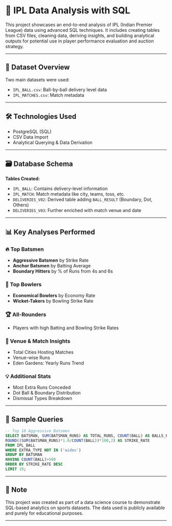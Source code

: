 
# 🏏 IPL Data Analysis with SQL

This project showcases an end-to-end analysis of IPL (Indian Premier League) data using advanced SQL techniques. It includes creating tables from CSV files, cleaning data, deriving insights, and building analytical outputs for potential use in player performance evaluation and auction strategy.

---

## 📁 Dataset Overview

Two main datasets were used:

- `IPL_BALL.csv`: Ball-by-ball delivery level data
- `IPL_MATCHES.csv`: Match metadata

---

## 🛠️ Technologies Used

- PostgreSQL (SQL)
- CSV Data Import
- Analytical Querying & Data Derivation

---

## 🗃️ Database Schema

**Tables Created:**

- `IPL_BALL`: Contains delivery-level information
- `IPL_MATCH`: Match metadata like city, teams, toss, etc.
- `DELIVERIES_V02`: Derived table adding `BALL_RESULT` (Boundary, Dot, Others)
- `DELIVERIES_V03`: Further enriched with match venue and date

---

## 📊 Key Analyses Performed

### 🔥 Top Batsmen
- **Aggressive Batsmen** by Strike Rate
- **Anchor Batsmen** by Batting Average
- **Boundary Hitters** by % of Runs from 4s and 6s

### 🎯 Top Bowlers
- **Economical Bowlers** by Economy Rate
- **Wicket-Takers** by Bowling Strike Rate

### 🏆 All-Rounders
- Players with high Batting and Bowling Strike Rates

### 📍 Venue & Match Insights
- Total Cities Hosting Matches
- Venue-wise Runs
- Eden Gardens: Yearly Runs Trend

### 💡 Additional Stats
- Most Extra Runs Conceded
- Dot Ball & Boundary Distribution
- Dismissal Types Breakdown

---

## 🧮 Sample Queries

```sql
-- Top 10 Aggressive Batsmen
SELECT BATSMAN, SUM(BATSMAN_RUNS) AS TOTAL_RUNS, COUNT(BALL) AS BALLS_PLAYED,
ROUND((SUM(BATSMAN_RUNS)*1.0/COUNT(BALL))*100,2) AS STRIKE_RATE
FROM IPL_BALL
WHERE EXTRA_TYPE NOT IN ('wides')
GROUP BY BATSMAN
HAVING COUNT(BALL)>500
ORDER BY STRIKE_RATE DESC
LIMIT 10;
```

---

## 📌 Note

This project was created as part of a data science course to demonstrate SQL-based analytics on sports datasets. The data used is publicly available and purely for educational purposes.

---

